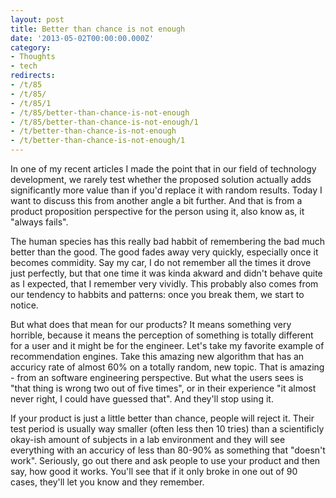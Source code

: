 ```yaml
---
layout: post
title: Better than chance is not enough
date: '2013-05-02T00:00:00.000Z'
category:
- Thoughts
- tech
redirects:
- /t/85
- /t/85/
- /t/85/1
- /t/85/better-than-chance-is-not-enough
- /t/85/better-than-chance-is-not-enough/1
- /t/better-than-chance-is-not-enough
- /t/better-than-chance-is-not-enough/1
---
```




In one of my recent articles I made the point that in our field of technology development, we rarely test whether the proposed solution actually adds significantly more value than if you'd replace it with random results. Today I want to discuss this from another angle a bit further. And that is from a product proposition perspective for the person using it, also know as, it "always fails".

The human species has this really bad habbit of remembering the bad much better than the good. The good fades away very quickly, especially once it becomes commidity. Say my car, I do not remember all the times it drove just perfectly, but that one time it was kinda akward and didn't behave quite as I expected, that I remember very vividly. This probably also comes from our tendency to habbits and patterns: once you break them, we start to notice.

But what does that mean for our products? It means something very horrible, because it means the perception of something is totally different for a user and it might be for the engineer. Let's take my favorite example of recommendation engines. Take this amazing new algorithm that has an accuricy rate of almost 60% on a totally random, new topic. That is amazing - from an software engineering perspective. But what the users sees is "that thing is wrong two out of five times", or in their experience "it almost never right, I could have guessed that". And they'll stop using it.

If your product is just a little better than chance, people will reject it. Their test period is usually way smaller (often less then 10 tries) than a scientificly okay-ish amount of subjects in a lab environment and they will see everything with an accuricy of less than 80-90% as something that "doesn't work". Seriously, go out there and ask people to use your product and then say, how good it works. You'll see that if it only broke in one out of 90 cases, they'll let you know and they remember.
